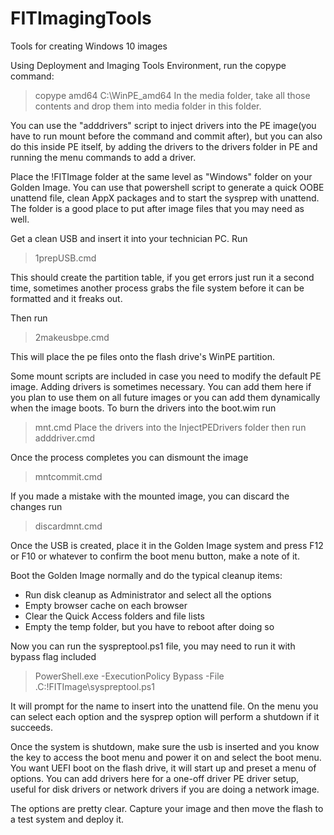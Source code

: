 # FITImagingTools
 Tools for creating Windows 10 images

Using Deployment and Imaging Tools Environment, run the copype command:
> copype amd64 C:\WinPE_amd64
In the media folder, take all those contents and drop them into media folder in this folder.


You can use the "adddrivers" script to inject drivers into the PE image(you have to run mount before the command and commit after), but you can also do this inside PE itself,
by adding the drivers to the drivers folder in PE and running the menu commands to add a driver.


Place the !FITImage folder at the same level as "Windows" folder on your Golden Image.
You can use that powershell script to generate a quick OOBE unattend file, clean AppX packages and to start the sysprep with unattend.
The folder is a good place to put after image files that you may need as well.


Get a clean USB and insert it into your technician PC.
Run 
> 1prepUSB.cmd


This should create the partition table, if you get errors just run it a second time, sometimes another process grabs the file system before it can be formatted and it freaks out.


Then run 
> 2makeusbpe.cmd


This will place the pe files onto the flash drive's WinPE partition.


Some mount scripts are included in case you need to modify the default PE image.
Adding drivers is sometimes necessary. You can add them here if you plan to use them on all future images or you can add them dynamically when the image boots.
To burn the drivers into the boot.wim run
> mnt.cmd
Place the drivers into the InjectPEDrivers folder then run
> adddriver.cmd


Once the process completes you can dismount the image
> mntcommit.cmd


If you made a mistake with the mounted image, you can discard the changes run
> discardmnt.cmd


Once the USB is created, place it in the Golden Image system and press F12 or F10 or whatever to confirm the boot menu button, make a note of it.

Boot the Golden Image normally and do the typical cleanup items:
* Run disk cleanup as Administrator and select all the options
* Empty browser cache on each browser
* Clear the Quick Access folders and file lists
* Empty the temp folder, but you have to reboot after doing so

Now you can run the syspreptool.ps1 file, you may need to run it with bypass flag included
> PowerShell.exe -ExecutionPolicy Bypass -File .C:\!FITImage\syspreptool.ps1


It will prompt for the name to insert into the unattend file. On the menu you can select each option and the sysprep option will perform a shutdown if it succeeds.

Once the system is shutdown, make sure the usb is inserted and you know the key to access the boot menu and power it on and select the boot menu.
You want UEFI boot on the flash drive, it will start up and preset a menu of options.
You can add drivers here for a one-off driver PE driver setup, useful for disk drivers or network drivers if you are doing a network image.


The options are pretty clear. Capture your image and then move the flash to a test system and deploy it.
